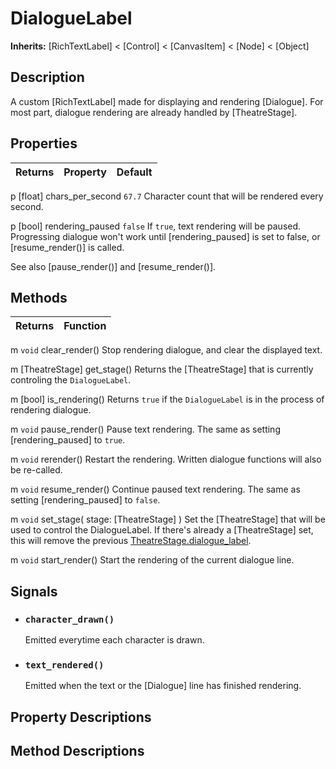 # DialogueLabel

**Inherits:** [RichTextLabel] < [Control] < [CanvasItem] < [Node] < [Object]


## Description
A custom [RichTextLabel] made for displaying and rendering [Dialogue]. For most part, dialogue rendering are already handled by [TheatreStage].


## Properties

| Returns | Property | Default |
| ---: | :--- | :--- |
p   [float]     chars_per_second   `67.7`
Character count that will be rendered every second.


p   [bool]     rendering_paused   `false`
If `true`, text rendering will be paused. Progressing dialogue won't work until [rendering_paused] is set to false, or [resume_render()] is called. 

See also [pause_render()] and [resume_render()].



## Methods

| Returns | Function |
| ---: | :--- |
m `void`    clear_render()
Stop rendering dialogue, and clear the displayed text.


m [TheatreStage] get_stage()
Returns the [TheatreStage] that is currently controling the `DialogueLabel`.


m [bool] is_rendering()
Returns `true` if the `DialogueLabel` is in the process of rendering dialogue.


m `void` pause_render()
Pause text rendering. The same as setting [rendering_paused] to `true`.


m `void` rerender()
Restart the rendering. Written dialogue functions will also be re-called.


m `void` resume_render()
Continue paused text rendering. The same as setting [rendering_paused] to `false`.


m `void` set_stage( stage: [TheatreStage] )
Set the [TheatreStage] that will be used to control the DialogueLabel. If there's already a [TheatreStage] set, this will remove the previous [TheatreStage.dialogue_label](/class/theatrestage/references/#dialogue_label).


m `void` start_render()
Start the rendering of the current dialogue line.



## Signals

- ### <code>character_drawn()</code>

    Emitted everytime each character is drawn.

- ### <code>text_rendered()</code>

    Emitted when the text or the [Dialogue] line has finished rendering.


## Property Descriptions

<!-- property descriptions -->

## Method Descriptions

<!-- method descriptions -->
